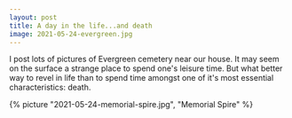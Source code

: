```yaml
---
layout: post
title: A day in the life...and death
image: 2021-05-24-evergreen.jpg
---
```


I post lots of pictures of Evergreen cemetery near our house. It may seem on the surface a strange place to 
spend one's leisure time. But what better way to revel in life than to spend time amongst one of it's 
most essential characteristics: death.   

<!--more-->

{% picture "2021-05-24-memorial-spire.jpg", "Memorial Spire" %}


